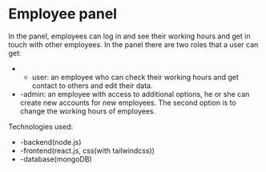 # Employee panel

In the panel, employees can log in and see their working hours and get in touch with other employees. In the panel there are two roles that a user can get:
* - user: an employee who can check their working hours and get contact to others and edit their data.
* -admin: an employee with access to additional options, he or she can create new accounts for new employees. The second option is to change the working hours of employees.

Technologies used:
* -backend(node.js)
* -frontend(react.js, css(with tailwindcss))
* -database(mongoDB)
